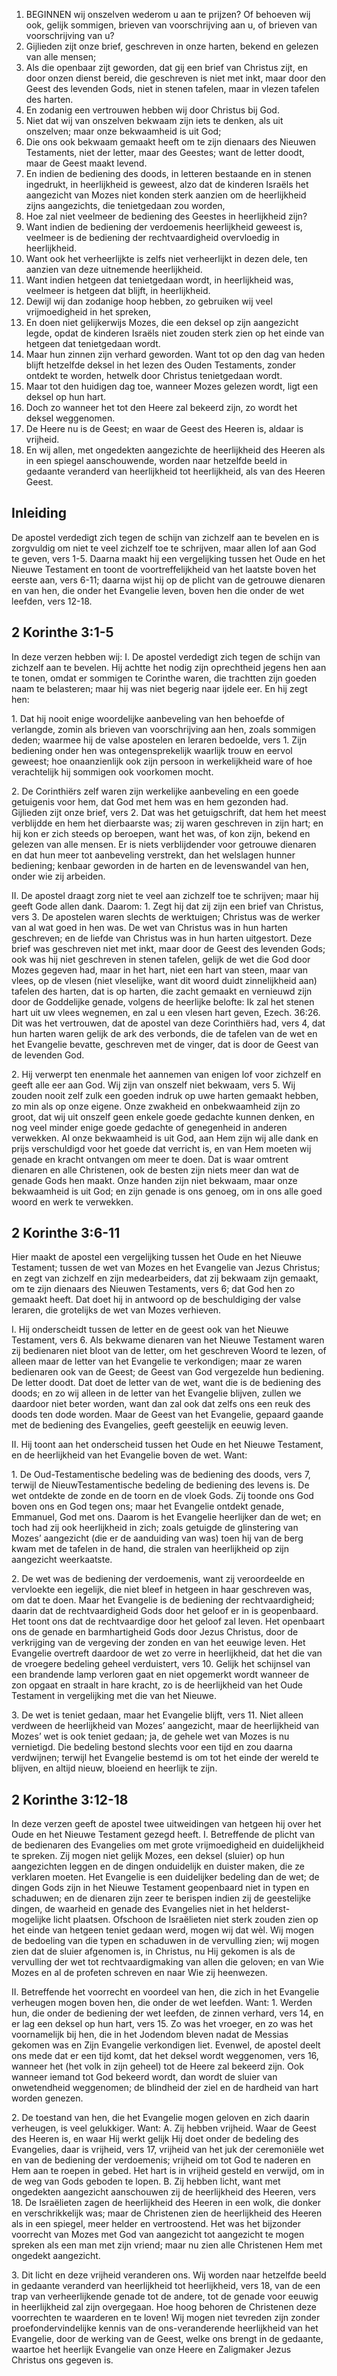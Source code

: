 1. BEGINNEN wij onszelven wederom u aan te prijzen? Of behoeven wij ook, gelijk sommigen, brieven van voorschrijving aan u, of brieven van voorschrijving van u?
2. Gijlieden zijt onze brief, geschreven in onze harten, bekend en gelezen van alle mensen;
3. Als die openbaar zijt geworden, dat gij een brief van Christus zijt, en door onzen dienst bereid, die geschreven is niet met inkt, maar door den Geest des levenden Gods, niet in stenen tafelen, maar in vlezen tafelen des harten.
4. En zodanig een vertrouwen hebben wij door Christus bij God.
5. Niet dat wij van onszelven bekwaam zijn iets te denken, als uit onszelven; maar onze bekwaamheid is uit God;
6. Die ons ook bekwaam gemaakt heeft om te zijn dienaars des Nieuwen Testaments, niet der letter, maar des Geestes; want de letter doodt, maar de Geest maakt levend.
7. En indien de bediening des doods, in letteren bestaande en in stenen ingedrukt, in heerlijkheid is geweest, alzo dat de kinderen Israëls het aangezicht van Mozes niet konden sterk aanzien om de heerlijkheid zijns aangezichts, die tenietgedaan zou worden,
8. Hoe zal niet veelmeer de bediening des Geestes in heerlijkheid zijn?
9. Want indien de bediening der verdoemenis heerlijkheid geweest is, veelmeer is de bediening der rechtvaardigheid overvloedig in heerlijkheid.
10. Want ook het verheerlijkte is zelfs niet verheerlijkt in dezen dele, ten aanzien van deze uitnemende heerlijkheid.
11. Want indien hetgeen dat tenietgedaan wordt, in heerlijkheid was, veelmeer is hetgeen dat blijft, in heerlijkheid.
12. Dewijl wij dan zodanige hoop hebben, zo gebruiken wij veel vrijmoedigheid in het spreken,
13. En doen niet gelijkerwijs Mozes, die een deksel op zijn aangezicht legde, opdat de kinderen Israëls niet zouden sterk zien op het einde van hetgeen dat tenietgedaan wordt.
14. Maar hun zinnen zijn verhard geworden. Want tot op den dag van heden blijft hetzelfde deksel in het lezen des Ouden Testaments, zonder ontdekt te worden, hetwelk door Christus tenietgedaan wordt.
15. Maar tot den huidigen dag toe, wanneer Mozes gelezen wordt, ligt een deksel op hun hart.
16. Doch zo wanneer het tot den Heere zal bekeerd zijn, zo wordt het deksel weggenomen.
17. De Heere nu is de Geest; en waar de Geest des Heeren is, aldaar is vrijheid.
18. En wij allen, met ongedekten aangezichte de heerlijkheid des Heeren als in een spiegel aanschouwende, worden naar hetzelfde beeld in gedaante veranderd van heerlijkheid tot heerlijkheid, als van des Heeren Geest.

## Inleiding

De apostel verdedigt zich tegen de schijn van zichzelf aan te bevelen en is zorgvuldig om niet te veel zichzelf toe te schrijven, maar allen lof aan God te geven, vers 1-5. Daarna maakt hij een vergelijking tussen het Oude en het Nieuwe Testament en toont de voortreffelijkheid van het laatste boven het eerste aan, vers 6-11; daarna wijst hij op de plicht van de getrouwe dienaren en van hen, die onder het Evangelie leven, boven hen die onder de wet leefden, vers 12-18.

## 2 Korinthe 3:1-5 
In deze verzen hebben wij: 
I. De apostel verdedigt zich tegen de schijn van zichzelf aan te bevelen. Hij achtte het nodig zijn oprechtheid jegens hen aan te tonen, omdat er sommigen te Corinthe waren, die trachtten zijn goeden naam te belasteren; maar hij was niet begerig naar ijdele eer. En hij zegt hen: 

1\. Dat hij nooit enige woordelijke aanbeveling van hen behoefde of verlangde, zomin als brieven van voorschrijving aan hen, zoals sommigen deden; waarmee hij de valse apostelen en leraren bedoelde, vers 1. Zijn bediening onder hen was ontegensprekelijk waarlijk trouw en eervol geweest; hoe onaanzienlijk ook zijn persoon in werkelijkheid ware of hoe verachtelijk hij sommigen ook voorkomen mocht. 

2\. De Corinthiërs zelf waren zijn werkelijke aanbeveling en een goede getuigenis voor hem, dat God met hem was en hem gezonden had. Gijlieden zijt onze brief, vers 2. Dat was het getuigschrift, dat hem het meest verblijdde en hem het dierbaarste was; zij waren geschreven in zijn hart; en hij kon er zich steeds op beroepen, want het was, of kon zijn, bekend en gelezen van alle mensen. Er is niets verblijdender voor getrouwe dienaren en dat hun meer tot aanbeveling verstrekt, dan het welslagen hunner bediening; kenbaar geworden in de harten en de levenswandel van hen, onder wie zij arbeiden. 

II. De apostel draagt zorg niet te veel aan zichzelf toe te schrijven; maar hij geeft Gode allen dank. Daarom:
1\. Zegt hij dat zij zijn een brief van Christus, vers 3. De apostelen waren slechts de werktuigen; Christus was de werker van al wat goed in hen was. De wet van Christus was in hun harten geschreven; en de liefde van Christus was in hun harten uitgestort. Deze brief was geschreven niet met inkt, maar door de Geest des levenden Gods; ook was hij niet geschreven in stenen tafelen, gelijk de wet die God door Mozes gegeven had, maar in het hart, niet een hart van steen, maar van vlees, op de vlesen (niet vleselijke, want dit woord duidt zinnelijkheid aan) tafelen des harten, dat is op harten, die zacht gemaakt en vernieuwd zijn door de Goddelijke genade, volgens de heerlijke belofte: Ik zal het stenen hart uit uw vlees wegnemen, en zal u een vlesen hart geven, Ezech. 36:26. Dit was het vertrouwen, dat de apostel van deze Corinthiërs had, vers 4, dat hun harten waren gelijk de ark des verbonds, die de tafelen van de wet en het Evangelie bevatte, geschreven met de vinger, dat is door de Geest van de levenden God. 

2\. Hij verwerpt ten enenmale het aannemen van enigen lof voor zichzelf en geeft alle eer aan God. Wij zijn van onszelf niet bekwaam, vers 5. Wij zouden nooit zelf zulk een goeden indruk op uwe harten gemaakt hebben, zo min als op onze eigene. Onze zwakheid en onbekwaamheid zijn zo groot, dat wij uit onszelf geen enkele goede gedachte kunnen denken, en nog veel minder enige goede gedachte of genegenheid in anderen verwekken. Al onze bekwaamheid is uit God, aan Hem zijn wij alle dank en prijs verschuldigd voor het goede dat verricht is, en van Hem moeten wij genade en kracht ontvangen om meer te doen. Dat is waar omtrent dienaren en alle Christenen, ook de besten zijn niets meer dan wat de genade Gods hen maakt. Onze handen zijn niet bekwaam, maar onze bekwaamheid is uit God; en zijn genade is ons genoeg, om in ons alle goed woord en werk te verwekken. 

## 2 Korinthe 3:6-11 
Hier maakt de apostel een vergelijking tussen het Oude en het Nieuwe Testament; tussen de wet van Mozes en het Evangelie van Jezus Christus; en zegt van zichzelf en zijn medearbeiders, dat zij bekwaam zijn gemaakt, om te zijn dienaars des Nieuwen Testaments, vers 6; dat God hen zo gemaakt heeft. Dat doet hij in antwoord op de beschuldiging der valse leraren, die grotelijks de wet van Mozes verhieven. 

I. Hij onderscheidt tussen de letter en de geest ook van het Nieuwe Testament, vers 6. Als bekwame dienaren van het Nieuwe Testament waren zij bedienaren niet bloot van de letter, om het geschreven Woord te lezen, of alleen maar de letter van het Evangelie te verkondigen; maar ze waren bedienaren ook van de Geest; de Geest van God vergezelde hun bediening. De letter doodt. Dat doet de letter van de wet, want die is de bediening des doods; en zo wij alleen in de letter van het Evangelie blijven, zullen we daardoor niet beter worden, want dan zal ook dat zelfs ons een reuk des doods ten dode worden. Maar de Geest van het Evangelie, gepaard gaande met de bediening des Evangelies, geeft geestelijk en eeuwig leven. 

II. Hij toont aan het onderscheid tussen het Oude en het Nieuwe Testament, en de heerlijkheid van het Evangelie boven de wet. Want: 

1\. De Oud-Testamentische bedeling was de bediening des doods, vers 7, terwijl de NieuwTestamentische bedeling de bediening des levens is. De wet ontdekte de zonde en de toorn en de vloek Gods. Zij toonde ons God boven ons en God tegen ons; maar het Evangelie ontdekt genade, Emmanuel, God met ons. Daarom is het Evangelie heerlijker dan de wet; en toch had zij ook heerlijkheid in zich; zoals getuigde de glinstering van Mozes’ aangezicht (die er de aanduiding van was) toen hij van de berg kwam met de tafelen in de hand, die stralen van heerlijkheid op zijn aangezicht weerkaatste. 

2\. De wet was de bediening der verdoemenis, want zij veroordeelde en vervloekte een iegelijk, die niet bleef in hetgeen in haar geschreven was, om dat te doen. Maar het Evangelie is de bediening der rechtvaardigheid; daarin dat de rechtvaardigheid Gods door het geloof er in is geopenbaard. Het toont ons dat de rechtvaardige door het geloof zal leven. Het openbaart ons de genade en barmhartigheid Gods door Jezus Christus, door de verkrijging van de vergeving der zonden en van het eeuwige leven. Het Evangelie overtreft daardoor de wet zo verre in heerlijkheid, dat het die van de vroegere bedeling geheel verduistert, vers 10. Gelijk het schijnsel van een brandende lamp verloren gaat en niet opgemerkt wordt wanneer de zon opgaat en straalt in hare kracht, zo is de heerlijkheid van het Oude Testament in vergelijking met die van het Nieuwe. 

3\. De wet is teniet gedaan, maar het Evangelie blijft, vers 11. Niet alleen verdween de heerlijkheid van Mozes’ aangezicht, maar de heerlijkheid van Mozes’ wet is ook teniet gedaan; ja, de gehele wet van Mozes is nu vernietigd. Die bedeling bestond slechts voor een tijd en zou daarna verdwijnen; terwijl het Evangelie bestemd is om tot het einde der wereld te blijven, en altijd nieuw, bloeiend en heerlijk te zijn. 

## 2 Korinthe 3:12-18 
In deze verzen geeft de apostel twee uitweidingen van hetgeen hij over het Oude en het Nieuwe Testament gezegd heeft. 
I. Betreffende de plicht van de bedienaren des Evangelies om met grote vrijmoedigheid en duidelijkheid te spreken. Zij mogen niet gelijk Mozes, een deksel (sluier) op hun aangezichten leggen en de dingen onduidelijk en duister maken, die ze verklaren moeten. Het Evangelie is een duidelijker bedeling dan de wet; de dingen Gods zijn in het Nieuwe Testament geopenbaard niet in typen en schaduwen; en de dienaren zijn zeer te berispen indien zij de geestelijke dingen, de waarheid en genade des Evangelies niet in het helderst-mogelijke licht plaatsen. Ofschoon de Israëlieten niet sterk zouden zien op het einde van hetgeen teniet gedaan werd, mogen wij dat wèl. Wij mogen de bedoeling van die typen en schaduwen in de vervulling zien; wij mogen zien dat de sluier afgenomen is, in Christus, nu Hij gekomen is als de vervulling der wet tot rechtvaardigmaking van allen die geloven; en van Wie Mozes en al de profeten schreven en naar Wie zij heenwezen. 

II. Betreffende het voorrecht en voordeel van hen, die zich in het Evangelie verheugen mogen boven hen, die onder de wet leefden. Want: 
1\. Werden hun, die onder de bediening der wet leefden, de zinnen verhard, vers 14, en er lag een deksel op hun hart, vers 15. Zo was het vroeger, en zo was het voornamelijk bij hen, die in het Jodendom bleven nadat de Messias gekomen was en Zijn Evangelie verkondigen liet. Evenwel, de apostel deelt ons mede dat er een tijd komt, dat het deksel wordt weggenomen, vers 16, wanneer het (het volk in zijn geheel) tot de Heere zal bekeerd zijn. Ook wanneer iemand tot God bekeerd wordt, dan wordt de sluier van onwetendheid weggenomen; de blindheid der ziel en de hardheid van hart worden genezen. 

2\. De toestand van hen, die het Evangelie mogen geloven en zich daarin verheugen, is veel gelukkiger. Want: 
A. Zij hebben vrijheid. Waar de Geest des Heeren is, en waar Hij werkt gelijk Hij doet onder de bedeling des Evangelies, daar is vrijheid, vers 17, vrijheid van het juk der ceremoniële wet en van de bediening der verdoemenis; vrijheid om tot God te naderen en Hem aan te roepen in gebed. Het hart is in vrijheid gesteld en verwijd, om in de weg van Gods geboden te lopen. 
B. Zij hebben licht, want met ongedekten aangezicht aanschouwen zij de heerlijkheid des Heeren, vers 18. De Israëlieten zagen de heerlijkheid des Heeren in een wolk, die donker en verschrikkelijk was; maar de Christenen zien de heerlijkheid des Heeren als in een spiegel, meer helder en vertroostend. Het was het bijzonder voorrecht van Mozes met God van aangezicht tot aangezicht te mogen spreken als een man met zijn vriend; maar nu zien alle Christenen Hem met ongedekt aangezicht. 

3\. Dit licht en deze vrijheid veranderen ons. Wij worden naar hetzelfde beeld in gedaante veranderd van heerlijkheid tot heerlijkheid, vers 18, van de een trap van verheerlijkende genade tot de andere, tot de genade voor eeuwig in heerlijkheid zal zijn overgegaan. 
Hoe hoog behoren de Christenen deze voorrechten te waarderen en te loven! Wij mogen niet tevreden zijn zonder proefondervindelijke kennis van de ons-veranderende heerlijkheid van het Evangelie, door de werking van de Geest, welke ons brengt in de gedaante, waartoe het heerlijk Evangelie van onze Heere en Zaligmaker Jezus Christus ons gegeven is. 



